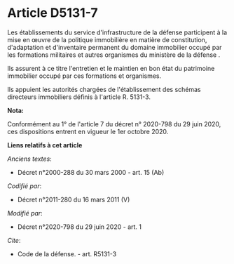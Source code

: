 # Article D5131-7

Les établissements du service d'infrastructure de la défense participent à la mise en œuvre de la politique immobilière en
matière de constitution, d'adaptation et d'inventaire permanent du domaine immobilier occupé par les formations militaires et
autres organismes du ministère de la défense                          . 

Ils assurent à ce titre l'entretien et le maintien en bon état du patrimoine immobilier occupé par ces formations et
organismes. 

Ils appuient les autorités chargées de l'établissement des schémas directeurs immobiliers définis à l'article R. 5131-3.

**Nota:**

Conformément au 1° de l'article 7 du décret n° 2020-798 du 29 juin 2020, ces dispositions entrent en vigueur le 1er octobre
2020.

**Liens relatifs à cet article**

_Anciens textes_:

  - Décret n°2000-288 du 30 mars 2000 - art. 15 (Ab)

_Codifié par_:

  - Décret n°2011-280 du 16 mars 2011 (V)

_Modifié par_:

  - Décret n°2020-798 du 29 juin 2020 - art. 1

_Cite_:

  - Code de la défense. - art. R5131-3
